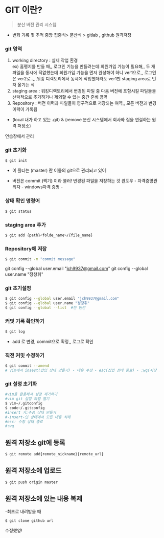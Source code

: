 # GIT 이란?   
> 분산 버전 관리 시스템
- 변화 기록 및 추적
중앙 집중식> 
분산식 > 
gitlab , github 원격저장
### git 영역 
1. working directory : 실제 작업 환경  
ex) 홈펭지를 만들 때,, 로그인 기능을 만들려는데 회원가입 기능이 필요해,, 두 개 파일을 동시에 작없했는데 회원가입 기능을 먼저 완성해야 하니 ver1으로,, 로그인은 ver2로..,,,워킹 디렉토리에서 동시에 작업했더라도 ver1만 staging area로 먼저 옮기는 식
2. staging area : 워킹디렉토리에서 변경된 파일 중 다음 버전에 포함시킬 파일들을 선택적으로 추가하거나 제외할 수 있는 중간 준비 영역
3. Repository : 버전 이력과 파일들이 영구적으로 저장되는 여역,, 모든 버전과 변경 이력이 기록됨
- (local 내가 하고 있는 .git) & (remove 분산 시스템에서 회사와 집을 연결하는 원격 저장소)

연습장에서 관리
### git 초기화
```bash
$ git init
```  
- 이 폴더는 (master) 란 이름의 git으로 관리되고 있어

- 버전은 commit (찍기) 이라 불러! 변경된 파일을 저장하는 것
윈도우 - 자격증명관리자 - windows자격 증명 -


### 상태 확인 명령어
```bash
$ git status
```

### staging area 추가
```bash
$ git add {path}<folde_name>/{file_name}
```
### Repository에 저장
```bash
$ git commit -m "commit message"
```
git config --global user.email "jch9937@gmail.com"
git config --global user.name "정창휘"

### git 초기설정
```bash
$ git config --global user.email "jch9937@gmail.com"
$ git config --global user.name "정창휘"
$ git config --global --list  #한 번만
```

### 커밋 기록 확인하기
```bash
$ git log
```
- add 로 변경, commit으로 확정,, 로그로 확인


### 직전 커밋 수정하기
```bash
$ git commit --amend
# vim에서 insest(삽입 상태 만들기) - 내용 수정 - esc(삽입 상태 종료) - :wq(저장 및 종료)
```

### git 설정 초기화
```bash
#vim을 활용해서 설정 제거하기
#vim git 설정 파일 열기
$ vim~/.gitconfig
$ code~/.gitconfig
#insert 키:수정 상태 만들기
#-insert-인 상태에서 모든 내용 삭제
#esc: 수정 상태 종료
#:wq
```

## 원격 저장소 git에 등록
```bash
$ git remote add{remote_nickname}{remote_url}
```
 
## 원격 저장소에 업로드
```bash
$ git push origin master
```
## 원격 저장소에 있는 내용 복제
-최초로 내려받을 때
```bash
$ git clone github url  
```

수정했엉!
